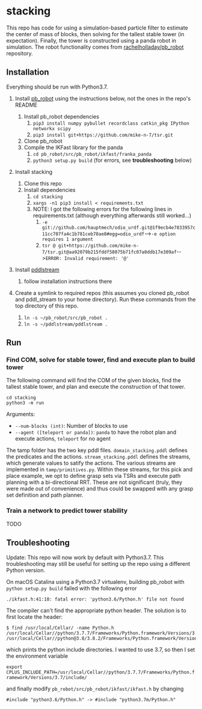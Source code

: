 # stacking

This repo has code for using a simulation-based particle filter to estimate the center of mass of blocks, then 
solving for the tallest stable tower (in expectation). Finally, the tower is constructed using a panda robot in simulation.
The robot functionality comes from [rachelholladay/pb_robot](https://github.com/rachelholladay/pb_robot) repository.

## Installation

Everything should be run with Python3.7.

1. Install [pb_robot](https://github.com/mike-n-7/pb_robot) using the instructions below, not the ones in the repo's README
    1. Install pb_robot dependencies
        1. ```pip3 install numpy pybullet recordclass catkin_pkg IPython networkx scipy```
        2. ```pip3 install git+https://github.com/mike-n-7/tsr.git```
    2. Clone pb_robot
    3. Compile the IKFast library for the panda
        1. ```cd pb_robot/src/pb_robot/ikfast/franka_panda```
        2. ```python3 setup.py build``` (for errors, see **troubleshooting** below)
2. Install stacking
    1. Clone this repo
    1. Install dependencies
        1. ```cd stacking```
        2. ```xargs -n1 pip3 install < requirements.txt```
        3. NOTE: I got the following errors for the following lines in requirements.txt (although everything afterwards still worked...)
            1. ```-e git://github.com/hauptmech/odio_urdf.git@1f9ecb4e7833957c11cc707fa4c1b781ceb70ae8#egg=odio_urdf```-->```-e option requires 1 argument```
            2. ```tsr @ git+https://github.com/mike-n-7/tsr.git@aa92079b215fddf58075b71fc07a0ddb17e309af```-->```ERROR: Invalid requirement: '@'```
            
3. Install [pddlstream](https://github.com/caelan/pddlstream) 
    1. follow installation instructions there
4. Create a symlink to required repos (this assumes you cloned pb_robot and pddl_stream to your home directory). Run these commands from the top directory of this repo.
    1. ```ln -s ~/pb_robot/src/pb_robot .```
    2. ```ln -s ~/pddlstream/pddlstream .```
  
## Run

### Find COM, solve for stable tower, find and execute plan to build tower
The following command will find the COM of the given blocks, find the tallest stable tower, and plan and execute the construction of that tower.
```
cd stacking
python3 -m run
```
Arguments:
  - ```--num-blocks (int)```: Number of blocks to use
  - ```--agent ([teleport or panda])```: ```panda``` to have the robot plan and execute actions, ```teleport``` for no agent

The tamp folder has the two key pddl files. `domain_stacking.pddl` defines the predicates and the actions. `stream_stacking.pddl` defines the streams, which generate values to satify the actions. The various streams are implemented in `tamp/primitives.py`. Within these streams, for this pick and place example, we opt to define grasp sets via TSRs and execute path planning with a bi-directional RRT. These are not significant (truly, they were made out of convenience) and thus could be swapped with any grasp set definition and path planner.  

### Train a network to predict tower stability
TODO

## Troubleshooting

Update: This repo will now work by default with Python3.7. This troubleshooting may still be useful for setting up the repo using a different Python version. 

On macOS Catalina using a Python3.7 virtualenv, building pb_robot with `python setup.py build` failed with the following error

```./ikfast.h:41:10: fatal error: 'python3.6/Python.h' file not found```

The compiler can't find the appropriate python header. The solution is to first locate the header:

```
$ find /usr/local/Cellar/ -name Python.h
/usr/local/Cellar//python/3.7.7/Frameworks/Python.framework/Versions/3.7/include/python3.7m/Python.h
/usr/local/Cellar//python@3.8/3.8.2/Frameworks/Python.framework/Versions/3.8/include/python3.8/Python.h
```

which prints the python include directories. I wanted to use 3.7, so then I set the environment variable

```export CPLUS_INCLUDE_PATH=/usr/local/Cellar//python/3.7.7/Frameworks/Python.framework/Versions/3.7/include/```

and finally modify `pb_robot/src/pb_robot/ikfast/ikfast.h` by changing

```
#include "python3.6/Python.h" -> #include "python3.7m/Python.h"
```



